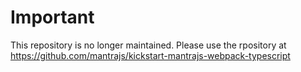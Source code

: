 # Important

This repository is no longer maintained.
Please use the rpository at https://github.com/mantrajs/kickstart-mantrajs-webpack-typescript
